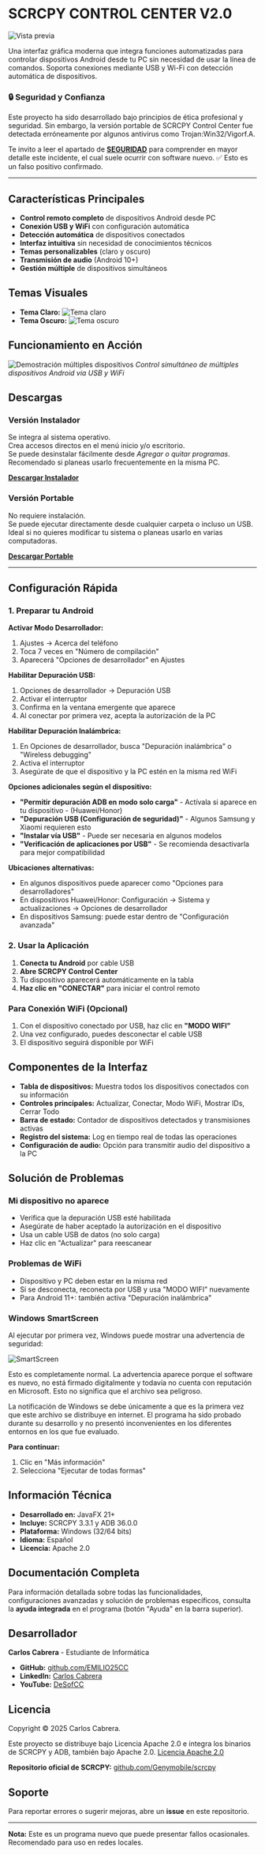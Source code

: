 # SCRCPY CONTROL CENTER V2.0

![Vista previa](./presentacionadb.png)

Una interfaz gráfica moderna que integra funciones automatizadas para controlar dispositivos Android desde tu PC sin necesidad de usar la línea de comandos. Soporta conexiones mediante USB y Wi-Fi con detección automática de dispositivos.

### 🔒 Seguridad y Confianza

Este proyecto ha sido desarrollado bajo principios de ética profesional y seguridad. Sin embargo, la versión portable de SCRCPY Control Center fue detectada erróneamente por algunos antivirus como Trojan:Win32/Vigorf.A.

Te invito a leer el apartado de [**SEGURIDAD**](https://github.com/EMILIO25CC/SCRCPY-CONTROL-CENTER/blob/main/SECURITY.md)
 para comprender en mayor detalle este incidente, el cual suele ocurrir con software nuevo.
✅ Esto es un falso positivo confirmado.

---
## Características Principales

- **Control remoto completo** de dispositivos Android desde PC
- **Conexión USB y WiFi** con configuración automática
- **Detección automática** de dispositivos conectados
- **Interfaz intuitiva** sin necesidad de conocimientos técnicos
- **Temas personalizables** (claro y oscuro)
- **Transmisión de audio** (Android 10+)
- **Gestión múltiple** de dispositivos simultáneos

## Temas Visuales

- **Tema Claro:** ![Tema claro](./modo_claro.png)
- **Tema Oscuro:** ![Tema oscuro](./modo_oscuro.png)

## Funcionamiento en Acción
![Demostración múltiples dispositivos](./transmisiones.png)
*Control simultáneo de múltiples dispositivos Android via USB y WiFi*

## Descargas

### Versión Instalador
Se integra al sistema operativo.  
Crea accesos directos en el menú inicio y/o escritorio.  
Se puede desinstalar fácilmente desde *Agregar o quitar programas*.  
Recomendado si planeas usarlo frecuentemente en la misma PC.  

[**Descargar Instalador**](https://github.com/EMILIO25CC/SCRCPY-CONTROL-CENTER/releases/download/v2.0/Instalador_SCRCPY_Control_Center_v2.0.zip)

### Versión Portable
No requiere instalación.  
Se puede ejecutar directamente desde cualquier carpeta o incluso un USB.  
Ideal si no quieres modificar tu sistema o planeas usarlo en varias computadoras.  

[**Descargar Portable**](https://github.com/EMILIO25CC/SCRCPY-CONTROL-CENTER/releases/download/v2.0/Portable_SCRCPY_Control_Center_v2.0.zip)

---

## Configuración Rápida

### 1. Preparar tu Android

**Activar Modo Desarrollador:**
1. Ajustes → Acerca del teléfono
2. Toca 7 veces en "Número de compilación"
3. Aparecerá "Opciones de desarrollador" en Ajustes

**Habilitar Depuración USB:**
1. Opciones de desarrollador → Depuración USB
2. Activar el interruptor
3. Confirma en la ventana emergente que aparece
4. Al conectar por primera vez, acepta la autorización de la PC

**Habilitar Depuración Inalámbrica:**
1. En Opciones de desarrollador, busca "Depuración inalámbrica" o "Wireless debugging"
2. Activa el interruptor
3. Asegúrate de que el dispositivo y la PC estén en la misma red WiFi


**Opciones adicionales según el dispositivo:**
- **"Permitir depuración ADB en modo solo carga"** - Actívala si aparece en tu dispositivo - (Huawei/Honor)
- **"Depuración USB (Configuración de seguridad)"** - Algunos Samsung y Xiaomi requieren esto
- **"Instalar vía USB"** - Puede ser necesaria en algunos modelos
- **"Verificación de aplicaciones por USB"** - Se recomienda desactivarla para mejor compatibilidad

**Ubicaciones alternativas:**
- En algunos dispositivos puede aparecer como "Opciones para desarrolladores"
- En dispositivos Huawei/Honor: Configuración → Sistema y actualizaciones → Opciones de desarrollador
- En dispositivos Samsung: puede estar dentro de "Configuración avanzada"
### 2. Usar la Aplicación

1. **Conecta tu Android** por cable USB
2. **Abre SCRCPY Control Center** 
3. Tu dispositivo aparecerá automáticamente en la tabla
4. **Haz clic en "CONECTAR"** para iniciar el control remoto

### Para Conexión WiFi (Opcional)
1. Con el dispositivo conectado por USB, haz clic en **"MODO WIFI"**
2. Una vez configurado, puedes desconectar el cable USB
3. El dispositivo seguirá disponible por WiFi

## Componentes de la Interfaz

- **Tabla de dispositivos:** Muestra todos los dispositivos conectados con su información
- **Controles principales:** Actualizar, Conectar, Modo WiFi, Mostrar IDs, Cerrar Todo
- **Barra de estado:** Contador de dispositivos detectados y transmisiones activas
- **Registro del sistema:** Log en tiempo real de todas las operaciones
- **Configuración de audio:** Opción para transmitir audio del dispositivo a la PC

## Solución de Problemas

### Mi dispositivo no aparece
- Verifica que la depuración USB esté habilitada
- Asegúrate de haber aceptado la autorización en el dispositivo
- Usa un cable USB de datos (no solo carga)
- Haz clic en "Actualizar" para reescanear

### Problemas de WiFi
- Dispositivo y PC deben estar en la misma red
- Si se desconecta, reconecta por USB y usa "MODO WIFI" nuevamente
- Para Android 11+: también activa "Depuración inalámbrica"

### Windows SmartScreen
Al ejecutar por primera vez, Windows puede mostrar una advertencia de seguridad:

![SmartScreen](/seguridad.png)

Esto es completamente normal. La advertencia aparece porque el software es nuevo, no está firmado digitalmente y todavía no cuenta con reputación en Microsoft.
Esto no significa que el archivo sea peligroso.

La notificación de Windows se debe únicamente a que es la primera vez que este archivo se distribuye en internet.
El programa ha sido probado durante su desarrollo y no presentó inconvenientes en los diferentes entornos en los que fue evaluado.

**Para continuar:**
1. Clic en "Más información"
2. Selecciona "Ejecutar de todas formas"

## Información Técnica

- **Desarrollado en:** JavaFX 21+
- **Incluye:** SCRCPY 3.3.1 y ADB 36.0.0
- **Plataforma:** Windows (32/64 bits)
- **Idioma:** Español
- **Licencia:** Apache 2.0

## Documentación Completa

Para información detallada sobre todas las funcionalidades, configuraciones avanzadas y solución de problemas específicos, consulta la **ayuda integrada** en el programa (botón "Ayuda" en la barra superior).

## Desarrollador

**Carlos Cabrera** - Estudiante de Informática

- **GitHub:** [github.com/EMILIO25CC](https://github.com/EMILIO25CC)
- **LinkedIn:** [Carlos Cabrera](https://www.linkedin.com/in/carlos-emilio-cabrera-castañeda-1b8abb34a/)
- **YouTube:** [DeSofCC](https://www.youtube.com/@DeSofCC)

## Licencia
Copyright © 2025 Carlos Cabrera.

Este proyecto se distribuye bajo Licencia Apache 2.0 e integra los binarios de SCRCPY y ADB, también bajo Apache 2.0.
[Licencia Apache 2.0](https://www.apache.org/licenses/LICENSE-2.0)

**Repositorio oficial de SCRCPY:** [github.com/Genymobile/scrcpy](https://github.com/Genymobile/scrcpy)

## Soporte

Para reportar errores o sugerir mejoras, abre un **issue** en este repositorio.

---

**Nota:** Este es un programa nuevo que puede presentar fallos ocasionales. Recomendado para uso en redes locales.

